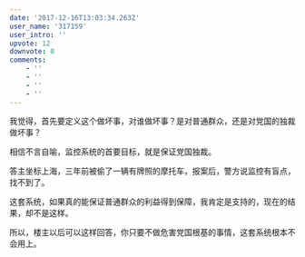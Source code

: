 ```yaml
---
date: '2017-12-16T13:03:34.263Z'
user_name: '317159'
user_intro: ''
upvote: 12
downvote: 0
comments:
    - ''
    - ''
    - ''
    - ''
---
```


我觉得，首先要定义这个做坏事，对谁做坏事？是对普通群众，还是对党国的独裁做坏事？

相信不言自喻，监控系统的首要目标，就是保证党国独裁。

答主坐标上海，三年前被偷了一辆有牌照的摩托车，报案后，警方说监控有盲点，找不到了。

这套系统，如果真的能保证普通群众的利益得到保障，我肯定是支持的，现在的结果，却不是这样。

所以，楼主以后可以这样回答，你只要不做危害党国根基的事情，这套系统根本不会用上。

